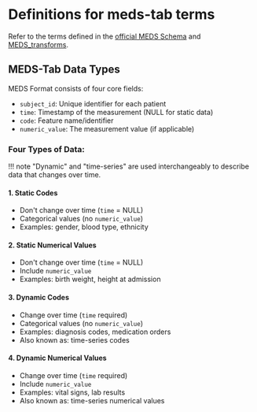 # Definitions for meds-tab terms

Refer to the terms defined in the [official MEDS Schema](https://github.com/Medical-Event-Data-Standard/meds) and [MEDS_transforms](https://meds-transforms.readthedocs.io/en/latest/terminology/).


## MEDS-Tab Data Types

MEDS Format consists of four core fields:

- `subject_id`: Unique identifier for each patient
- `time`: Timestamp of the measurement (NULL for static data)
- `code`: Feature name/identifier
- `numeric_value`: The measurement value (if applicable)

### Four Types of Data:

!!! note
     "Dynamic" and "time-series" are used interchangeably to describe data that changes over time.

#### 1. Static Codes
- Don't change over time (`time` = NULL)
- Categorical values (no `numeric_value`)
- Examples: gender, blood type, ethnicity

#### 2. Static Numerical Values
- Don't change over time (`time` = NULL)
- Include `numeric_value`
- Examples: birth weight, height at admission

#### 3. Dynamic Codes
- Change over time (`time` required)
- Categorical values (no `numeric_value`)
- Examples: diagnosis codes, medication orders
- Also known as: time-series codes

#### 4. Dynamic Numerical Values
- Change over time (`time` required)
- Include `numeric_value`
- Examples: vital signs, lab results
- Also known as: time-series numerical values
